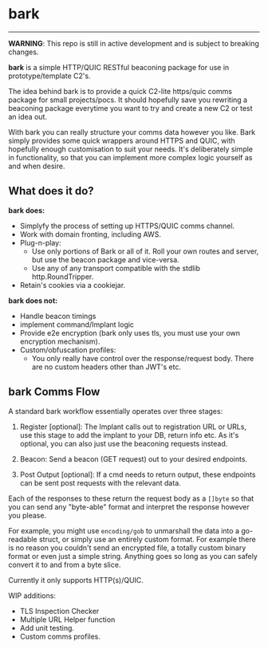 # bark
---
**WARNING**: This repo is still in active development and is subject to breaking changes.

**bark** is a simple HTTP/QUIC RESTful beaconing package for use in prototype/template C2's.

The idea behind bark is to provide a quick C2-lite https/quic comms package for small projects/pocs. It should hopefully save you rewriting a beaconing package everytime you want to try and create a new C2 or test an idea out. 

With bark you can really structure your comms data however you like. Bark simply provides some quick wrappers around HTTPS and QUIC, with hopefully enough customisation to suit your needs. It's deliberately simple in functionality, so that you can implement more complex logic yourself as and when desire.

## What does it do?

**bark does:**
* Simplyfy the process of setting up HTTPS/QUIC comms channel.
* Work with domain fronting, including AWS.
* Plug-n-play:
    - Use only portions of Bark or all of it. Roll your own routes and server, but use the beacon package and vice-versa.
    - Use any of any transport compatible with the stdlib http.RoundTripper.
* Retain's cookies via a cookiejar.

**bark does not:**
* Handle beacon timings
* implement command/Implant logic
* Provide e2e encryption (bark only uses tls, you must use your own encryption mechanism).
* Custom/obfuscation profiles: 
    - You only really have control over the response/request body. There are no custom headers other than JWT's etc.
## bark Comms Flow

A standard bark workflow essentially operates over three stages:

1. Register [optional]:
The Implant calls out to registration URL or URLs, use this stage to add the implant to your DB, return info etc.
As it's optional, you can also just use the beaconing requests instead.

2. Beacon:
Send a beacon (GET request) out to your desired endpoints.

3. Post Output [optional]:
If a cmd needs to return output, these endpoints can be sent post requests with the relevant data. 



Each of the responses to these return the request body as a `[]byte` so that you can send any "byte-able" format and interpret the response however you please.

For example, you might use `encoding/gob` to unmarshall the data into a go-readable struct, or simply use an entirely custom format. For example there is no reason you couldn't send an encrypted file, a totally custom binary format or even just a simple string. Anything goes so long as you can safely convert it to and from a byte slice.

Currently it only supports HTTP(s)/QUIC. 

WIP additions:

* TLS Inspection Checker
* Multiple URL Helper function
* Add unit testing.
* Custom comms profiles.